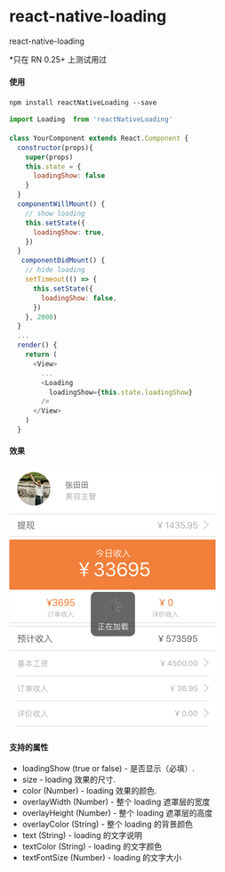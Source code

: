 # react-native-loading
react-native-loading

*只在 RN 0.25+ 上测试用过

#### 使用

``` npm install reactNativeLoading --save ```

```js
import Loading  from 'reactNativeLoading'

class YourComponent extends React.Component {
  constructor(props){
    super(props)
    this.state = {
      loadingShow: false
    }
  }
  componentWillMount() {
    // show loading
    this.setState({
      loadingShow: true,
    })
  }
   componentDidMount() {
    // hide loading
    setTimeout(() => {
      this.setState({
        loadingShow: false,
      })
    }, 2000)
  }
  ...
  render() {
    return (
      <View>
        ... 
        <Loading
          loadingShow={this.state.loadingShow}
        />  
      </View>
    )  
  }
  ```
 
#### 效果
  
 ![demo.gif](demo.gif) 
  
#### 支持的属性
  
- loadingShow (true or false) - 是否显示（必填）.
- size - loading 效果的尺寸.
- color (Number) - loading 效果的颜色.
- overlayWidth (Number) - 整个 loading 遮罩层的宽度
- overlayHeight (Number) - 整个 loading 遮罩层的高度
- overlayColor (String) - 整个 loading 的背景颜色
- text (String) - loading 的文字说明
- textColor (String) - loading 的文字颜色
- textFontSize (Number) - loading 的文字大小